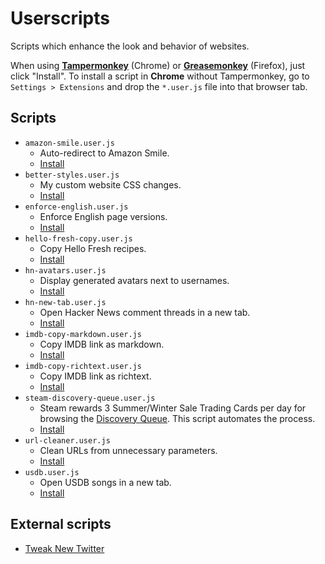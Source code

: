 # Userscripts

Scripts which enhance the look and behavior of websites.

When using [**Tampermonkey**](https://chrome.google.com/webstore/detail/tampermonkey/dhdgffkkebhmkfjojejmpbldmpobfkfo) (Chrome) or [**Greasemonkey**](https://addons.mozilla.org/de/firefox/addon/greasemonkey/) (Firefox), just click "Install". To install a script in **Chrome** without Tampermonkey, go to `Settings > Extensions` and drop the `*.user.js` file into that browser tab.

## Scripts

- `amazon-smile.user.js`
  - Auto-redirect to Amazon Smile.
  - [Install](https://github.com/darekkay/config-files/raw/master/userscripts/amazon-smile.user.js)
- `better-styles.user.js`
  - My custom website CSS changes.
  - [Install](https://github.com/darekkay/config-files/raw/master/userscripts/better-styles.user.js)
- `enforce-english.user.js`
  - Enforce English page versions.
  - [Install](https://github.com/darekkay/config-files/raw/master/userscripts/enforce-english.user.js)
- `hello-fresh-copy.user.js`
  - Copy Hello Fresh recipes.
  - [Install](https://github.com/darekkay/config-files/raw/master/userscripts/hello-fresh-copy.user.js)
- `hn-avatars.user.js`
  - Display generated avatars next to usernames.
  - [Install](https://github.com/darekkay/config-files/raw/master/userscripts/hn-avatars.user.js)
- `hn-new-tab.user.js`
  - Open Hacker News comment threads in a new tab.
  - [Install](https://github.com/darekkay/config-files/raw/master/userscripts/hn-new-tab.user.js)
- `imdb-copy-markdown.user.js`
  - Copy IMDB link as markdown.
  - [Install](https://github.com/darekkay/config-files/raw/master/userscripts/imdb-copy-markdown.user.js)
- `imdb-copy-richtext.user.js`
  - Copy IMDB link as richtext.
  - [Install](https://github.com/darekkay/config-files/raw/master/userscripts/imdb-copy-richtext.user.js)
- `steam-discovery-queue.user.js`
  - Steam rewards 3 Summer/Winter Sale Trading Cards per day for browsing the [Discovery Queue](http://store.steampowered.com/explore/). This script automates the process.
  - [Install](https://github.com/darekkay/config-files/raw/master/userscripts/steam-discovery-queue.user.js)
- `url-cleaner.user.js`
  - Clean URLs from unnecessary parameters.
  - [Install](https://github.com/darekkay/config-files/raw/master/userscripts/url-cleaner.user.js)
- `usdb.user.js`
  - Open USDB songs in a new tab.
  - [Install](https://github.com/darekkay/config-files/raw/master/userscripts/usdb.user.js)

## External scripts

* [Tweak New Twitter](https://greasyfork.org/en/scripts/387773-tweak-new-twitter)
